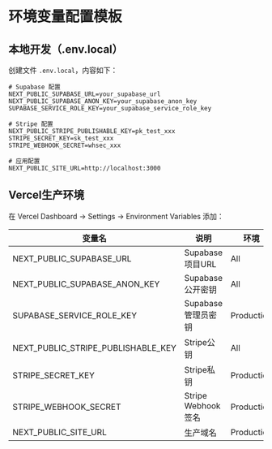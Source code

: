 # 环境变量配置模板

## 本地开发（.env.local）

创建文件 `.env.local`，内容如下：

```env
# Supabase 配置
NEXT_PUBLIC_SUPABASE_URL=your_supabase_url
NEXT_PUBLIC_SUPABASE_ANON_KEY=your_supabase_anon_key
SUPABASE_SERVICE_ROLE_KEY=your_supabase_service_role_key

# Stripe 配置
NEXT_PUBLIC_STRIPE_PUBLISHABLE_KEY=pk_test_xxx
STRIPE_SECRET_KEY=sk_test_xxx
STRIPE_WEBHOOK_SECRET=whsec_xxx

# 应用配置
NEXT_PUBLIC_SITE_URL=http://localhost:3000
```

## Vercel生产环境

在 Vercel Dashboard → Settings → Environment Variables 添加：

| 变量名 | 说明 | 环境 |
|--------|------|------|
| NEXT_PUBLIC_SUPABASE_URL | Supabase项目URL | All |
| NEXT_PUBLIC_SUPABASE_ANON_KEY | Supabase公开密钥 | All |
| SUPABASE_SERVICE_ROLE_KEY | Supabase管理员密钥 | Production |
| NEXT_PUBLIC_STRIPE_PUBLISHABLE_KEY | Stripe公钥 | All |
| STRIPE_SECRET_KEY | Stripe私钥 | Production |
| STRIPE_WEBHOOK_SECRET | Stripe Webhook签名 | Production |
| NEXT_PUBLIC_SITE_URL | 生产域名 | Production |


